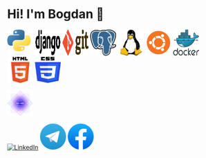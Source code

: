 <link rel="stylesheet" href="styles/styles.css">

<h1>Hi! I'm Bogdan &#128511</h1>
<p>
    <img src="assets/python.svg" alt="Python" title="Python" style="height: 60px; width: 60px;">
    <img src="assets/django.svg" alt="Django" title="Django" style="height: 60px; width: 60px;">
    <img src="assets/git.svg" alt="Git" title="Git" style="height: 60px; width: 60px;">
    <img src="assets/postgresql.svg" alt="PostgreSQL" title="PostgreSQL" style="height: 60px; width: 60px;">
    <img src="assets/linux.svg" alt="Linux" title="Linux" style="height: 60px; width: 60px;">
    <img src="assets/ubuntu.svg" alt="Ubuntu" title="Ubuntu" style="height: 60px; width: 60px;">
    <img src="assets/docker.svg" alt="Docker" title="Docker" style="height: 60px; width: 60px;">
    <img src="assets/HTML5.svg" alt="HTML5" title="HTML5" style="height: 60px; width: 60px;">
    <img src="assets/CSS3.svg" alt="CSS3" title="CSS3" style="height: 60px; width: 60px;">
</p>
<p>
    <a href="https://www.efset.org/cert/u5jAdi">
      <img src="assets/certificate_83.png" alt="EF SET Certificate" title="English Language Test Certificate"
           style="height: 60px; width: 60px;"></a>
</p>
<p>
    <a href="https://www.linkedin.com/in/bogdan-bagdasaryan/">
        <img alt="LinkedIn" title="LinkedIn" src="assets/linkedin.svg" style="height: 60px; width: 60px;"></a>
    <a href="https://t.me/Mamontoboi">
        <img alt="Telegram" title="Telegram" src="assets/telegram.svg" style="height: 60px; width: 60px;"></a>
    <a href="https://www.facebook.com/Mamontoboi">
        <img alt="Facebook" title="Facebook" src="assets/facebook.svg" style="height: 60px; width: 60px;"></a>
</p>


